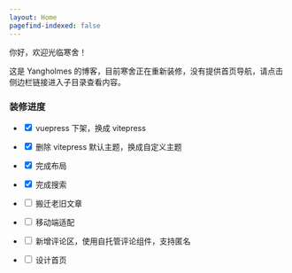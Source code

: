 ```yaml
---
layout: Home
pagefind-indexed: false
---
```


你好，欢迎光临寒舍！

这是 Yangholmes 的博客，目前寒舍正在重新装修，没有提供首页导航，请点击侧边栏链接进入子目录查看内容。

### 装修进度

- <input type="checkbox" checked /> vuepress 下架，换成 vitepress

- <input type="checkbox" checked /> 删除 vitepress 默认主题，换成自定义主题

- <input type="checkbox" checked /> 完成布局

- <input type="checkbox" checked /> 完成搜索

- <input type="checkbox" /> 搬迁老旧文章

- <input type="checkbox" /> 移动端适配

- <input type="checkbox" /> 新增评论区，使用自托管评论组件，支持匿名

- <input type="checkbox" /> 设计首页
